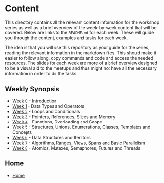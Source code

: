 # Content

This directory contains all the relevant content information for the workshop series as well as a brief overview of the week-by-week content that will be covered. Below are links to the `README.md` for each week. These will guide you through the content, examples and tasks for each week.

The idea is that you will use this repository as your guide for the series, reading the relevant information in the markdown files. This should make it easier to follow along, copy commands and code and access the needed resources. The slides for each week are more of a brief overview designed to be a visual aid to the meetups and thus might not have all the necessary information in order to do the tasks.

## Weekly Synopsis

- [Week 0](/content/part1/README.md) - Introduction
- [Week 1](/content/part2/README.md) - Data Types and Operators
- [Week 2](/content/part2/README.md) - Loops and Conditionals
- [Week 3](/content/week3/README.md) - Pointers, References, Slices and Memory
- [Week 4](/content/week4/README.md) - Functions, Overloading and Scope
- [Week 5](/content/week5/README.md) - Structures, Unions, Enumerations, Classes, Templates and Concepts
- [Week 6](/content/week6/README.md) - Data Structures and Iterators
- [Week 7](/content/week7/README.md) - Algorithms, Ranges, Views, Spans and Basic Parallelism
- [Week 8](/content/week8/README.md) - Atomics, Mutexes, Semaphores, Futures and Threads

## Home

- [Home](/README.md)
